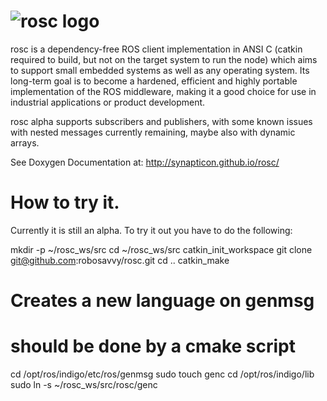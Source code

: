 ![rosc logo](http://web1.synapticon.com/pub/rosc-Logo_150.png)
====
rosc is a dependency-free ROS client implementation in ANSI C (catkin required to build, but not on the target system to run the node) which aims to support small embedded systems as well as any operating system. 
Its long-term goal is to become a hardened, efficient and highly portable implementation of the ROS middleware, 
making it a good choice for use in industrial applications or product development.

rosc alpha supports subscribers and publishers, with some known issues with nested messages currently remaining, maybe also with dynamic arrays.

See Doxygen Documentation at:
http://synapticon.github.io/rosc/


How to try it. 
===
Currently it is still an alpha. To try it out you have to do the following:

  mkdir -p ~/rosc_ws/src
  cd ~/rosc_ws/src
  catkin_init_workspace
  git clone git@github.com:robosavvy/rosc.git
  cd ..
  catkin_make
  
  
  # Creates a new language on genmsg
  # should be done by a cmake script
  cd /opt/ros/indigo/etc/ros/genmsg
  sudo touch genc
  cd /opt/ros/indigo/lib
  sudo ln -s ~/rosc_ws/src/rosc/genc
